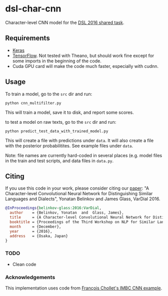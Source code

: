 # dsl-char-cnn
Character-level CNN model for the [DSL 2016 shared task](http://ttg.uni-saarland.de/vardial2016/dsl2016.html).

## Requirements
* [Keras](https://keras.io)
* [TensorFlow](https://www.tensorflow.org). Not tested with Theano, but should work fine except for some imports in the beginning of the code. 
* Cuda GPU card will make the code much faster, especially with cudnn.

## Usage
To train a model, go to the `src` dir and run:
```
python cnn_multifilter.py
```
This will train a model, save it to disk, and report some scores.

to test a model on raw texts, go to the `src` dir and run:
```
python predict_test_data_with_trained_model.py
```
This will create a file with predictions under `data`. It will also create a file with the posterior probabilitites. See example files under `data`. 

Note: file names are currently hard-coded in several places (e.g. model files in the train and test scripts, and data files in `data.py`.

## Citing
If you use this code in your work, please consider citing our [paper](http://aclweb.org/anthology/W/W16/W16-4819.pdf): "A Character-level Convolutional Neural Network for Distinguishing Similar Languages and Dialects", Yonatan Belinkov and James Glass, VarDial 2016.

```bib
@InProceedings{belinkov-glass:2016:VarDial,
  author    = {Belinkov, Yonatan  and  Glass, James},
  title     = {A Character-level Convolutional Neural Network for Distinguishing Similar Languages and Dialects},
  booktitle = {Proceedings of the Third Workshop on NLP for Similar Languages, Varieties and Dialects (VarDial)},
  month     = {December},
  year      = {2016},
  address   = {Osaka, Japan}
}
```

### TODO
* Clean code

### Acknowledgements
This implementation uses code from [François Chollet's IMBC CNN example](https://github.com/fchollet/keras/blob/master/examples/imdb_cnn.py).
